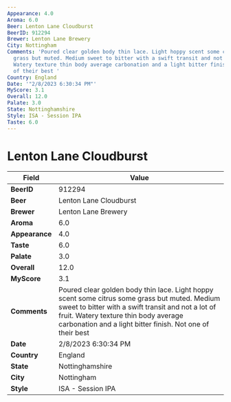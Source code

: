 ```yaml
---
Appearance: 4.0
Aroma: 6.0
Beer: Lenton Lane Cloudburst
BeerID: 912294
Brewer: Lenton Lane Brewery
City: Nottingham
Comments: 'Poured clear golden body thin lace. Light hoppy scent some citrus some
  grass but muted. Medium sweet to bitter with a swift transit and not a lot of fruit.
  Watery texture thin body average carbonation and a light bitter finish. Not one
  of their best '
Country: England
Date: '"2/8/2023 6:30:34 PM"'
MyScore: 3.1
Overall: 12.0
Palate: 3.0
State: Nottinghamshire
Style: ISA - Session IPA
Taste: 6.0
---
```


# Lenton Lane Cloudburst

| Field         | Value |
|---------------|-------|
| **BeerID** | 912294 |
| **Beer** | Lenton Lane Cloudburst |
| **Brewer** | Lenton Lane Brewery |
| **Aroma** | 6.0 |
| **Appearance** | 4.0 |
| **Taste** | 6.0 |
| **Palate** | 3.0 |
| **Overall** | 12.0 |
| **MyScore** | 3.1 |
| **Comments** | Poured clear golden body thin lace. Light hoppy scent some citrus some grass but muted. Medium sweet to bitter with a swift transit and not a lot of fruit. Watery texture thin body average carbonation and a light bitter finish. Not one of their best  |
| **Date** | 2/8/2023 6:30:34 PM |
| **Country** | England |
| **State** | Nottinghamshire |
| **City** | Nottingham |
| **Style** | ISA - Session IPA |
